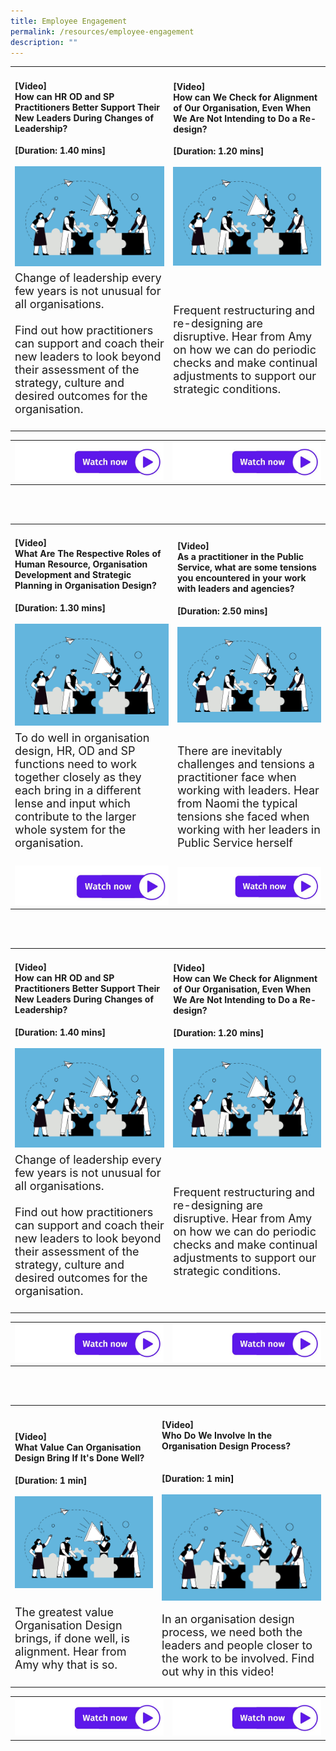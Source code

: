```yaml
---
title: Employee Engagement
permalink: /resources/employee-engagement
description: ""
---
```


<table><tbody><tr><td><h4>[Video]<br>How can HR OD and SP Practitioners Better Support Their New Leaders During Changes of Leadership?</h4><strong>[Duration: 1.40 mins] </strong><br><br>
	<img width="550" alt="employee engagement" src="/images/Organisation%20Design.jpg"></td><td><h4>[Video]<br>How can We Check for Alignment of Our Organisation, Even When We Are Not Intending to Do a Re-design?</h4><strong>[Duration: 1.20 mins] </strong><br><br>
	<img width="550" alt="employee engagement" src="/images/Organisation%20Design.jpg"><br></td></tr><tr><td><font size="4">Change of leadership every few years is not unusual for all organisations. <br><br>Find out how practitioners can support and coach their new leaders to look beyond their assessment of the strategy, culture and desired outcomes for the organisation.<br><br></font></td><td><font size="4">Frequent restructuring and re-designing are disruptive. Hear from Amy on how we can do periodic checks and make continual adjustments to support our strategic conditions.</font></td></tr></tbody></table><table><tbody><tr><td><a href="http://vimeo.com/258724867"> <img alt="watch now button" src="/images/watch%20now.jpg"></a></td><td><a href="http://vimeo.com/258724775"> <img alt="watch now button" src="/images/watch%20now.jpg"></a></td></tr></tbody></table><br><br><table><tbody><tr><td><h4>[Video]<br>What Are The Respective Roles of Human Resource, Organisation Development and Strategic Planning in Organisation Design?</h4><strong>[Duration: 1.30 mins] </strong><br><br>
	<img width="550" alt="employee engagement" src="/images/Organisation%20Design.jpg"><br></td><td><h4>[Video]<br>As a practitioner in the Public Service, what are some tensions you encountered in your work with leaders and agencies? </h4><strong>[Duration: 2.50 mins] </strong><br><br>
	<img width="550" alt="employee engagement" src="/images/Organisation%20Design.jpg"><br></td></tr><tr><td><font size="4">To do well in organisation design, HR, OD and SP functions need to work together closely as they each bring in a different lense and input which contribute to the larger whole system for the organisation.<br><br></font></td><td><font size="4">There are inevitably challenges and tensions a practitioner face when working with leaders. Hear from Naomi the typical tensions she faced when working with her leaders in Public Service herself</font></td></tr><tr><td><a href="http://vimeo.com/258724830"> <img alt="watch now button" src="/images/watch%20now.jpg"></a></td><td><a href="https://vimeo.com/363214549/f7c60c79c1"> <img alt="watch now button" src="/images/watch%20now.jpg"></a></td></tr></tbody></table><br><br><table><tbody><tr><td><h4>[Video]<br>How can HR OD and SP Practitioners Better Support Their New Leaders During Changes of Leadership?</h4><strong>[Duration: 1.40 mins] </strong><br><br>
	<img width="550" alt="employee engagement" src="/images/Organisation%20Design.jpg"></td><td><h4>[Video]<br>How can We Check for Alignment of Our Organisation, Even When We Are Not Intending to Do a Re-design?</h4><strong>[Duration: 1.20 mins] </strong><br><br>
	<img width="550" alt="employee engagement" src="/images/Organisation%20Design.jpg"><br></td></tr><tr><td><font size="4">Change of leadership every few years is not unusual for all organisations. <br><br>Find out how practitioners can support and coach their new leaders to look beyond their assessment of the strategy, culture and desired outcomes for the organisation.<br><br></font></td><td><font size="4">Frequent restructuring and re-designing are disruptive. Hear from Amy on how we can do periodic checks and make continual adjustments to support our strategic conditions.</font></td></tr></tbody></table><table><tbody><tr><td><a href="http://vimeo.com/258724867"> <img alt="watch now button" src="/images/watch%20now.jpg"></a></td><td><a href="http://vimeo.com/258724775"> <img alt="watch now button" src="/images/watch%20now.jpg"></a></td></tr></tbody></table><br><br><table><tbody><tr><td><h4>[Video]<br>What Value Can Organisation Design Bring If It's Done Well?</h4><strong>[Duration: 1 min] </strong><br><br>
	<img width="550" alt="employee engagement" src="/images/Organisation%20Design.jpg"><br></td><td><h4>[Video]<br>Who Do We Involve In the Organisation Design Process?</h4><br><strong>[Duration: 1 min] </strong><br><br>
	<img width="550" alt="employee engagement" src="/images/Organisation%20Design.jpg"><br></td></tr><tr><td><font size="4">The greatest value Organisation Design brings, if done well, is alignment. Hear from Amy why that is so.<br><br></font></td><td><font size="4">In an organisation design process, we need both the leaders and people closer to the work to be involved. Find out why in this video!</font></td></tr></tbody></table><table><tbody><tr><td><a href="http:"> <img alt="watch now button" src="/images/watch%20now.jpg"></a></td><td><a href="https://vimeo.com/396844460/9ecf9c0555"> <img alt="watch now button" src="/images/watch%20now.jpg"></a></td></tr></tbody></table><br><br>